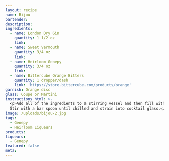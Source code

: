 ```yaml
---
layout: recipe
name: Bijou
bartender:
description:
ingredients:
  - name: London Dry Gin
    quantity: 1 1/2 oz
    link:
  - name: Sweet Vermouth
    quantity: 3/4 oz
    link:
  - name: Heirloom Genepy
    quantity: 3/4 oz
    link:
  - name: Bittercube Orange Bitters
    quantity: 1 dropper/dash
    link: 'https://store.bittercube.com/products/orange'
garnish: Orange disc
glass: Coupe or Martini
instructions_html: >-
  <p>Add all of the ingredients to a stirring vessel and then fill with ice.
  Stir with a bar spoon until chilled and strain into cocktail glass.</p>
image: /uploads/bijou-2.jpg
tags:
  - Genepy
  - Heirloom Liqueurs
products:
liqueurs: 
  - Genepy
featured: false
meta:
---
```


